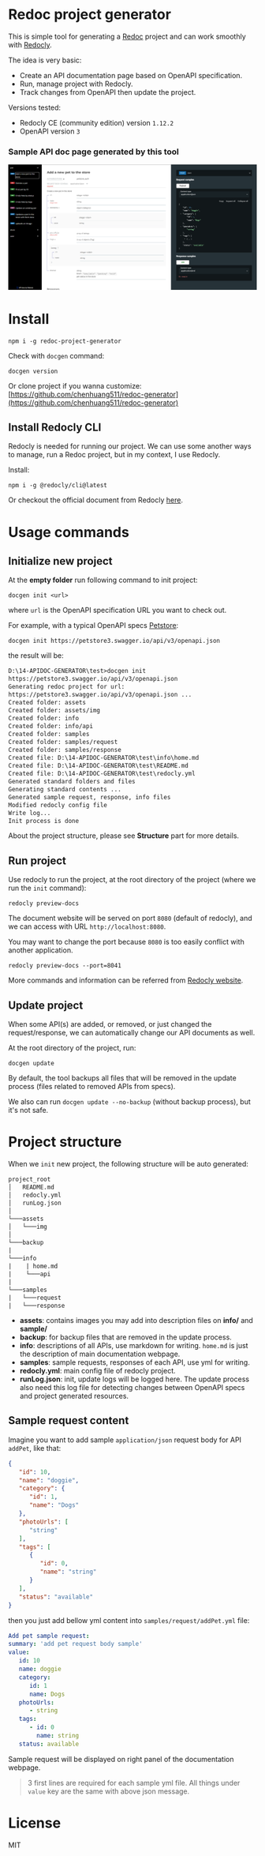 # Redoc project generator

This is simple tool for generating a [Redoc](https://github.com/Redocly/redoc) project and can work smoothly with [Redocly](https://redocly.com/docs/cli).

The idea is very basic:
* Create an API documentation page based on OpenAPI specification.
* Run, manage project with Redocly.
* Track changes from OpenAPI then update the project.

Versions tested:
* Redocly CE (community edition) version ``1.12.2``
* OpenAPI version ``3``

### Sample API doc page generated by this tool
![sample page](doc/sample.png)

# Install
```shell
npm i -g redoc-project-generator
```
Check with ``docgen`` command:
 ```
 docgen version
 ``` 
Or clone project if you wanna customize: [https://github.com/chenhuang511/redoc-generator](https://github.com/chenhuang511/redoc-generator)
## Install Redocly CLI
Redocly is needed for running our project. We can use some another ways to manage, run a Redoc project, but in my context, I use Redocly.

Install:
   ```shell
   npm i -g @redocly/cli@latest
   ```
Or checkout the official document from Redocly [here](https://redocly.com/docs/cli/installation/).

# Usage commands
## Initialize new project
At the **empty folder** run following command to init project:
   ```shell
   docgen init <url>
   ```
where ``url`` is the OpenAPI specification URL you want to check out.

For example, with a typical OpenAPI specs [Petstore](https://petstore3.swagger.io/):
   ```shell
   docgen init https://petstore3.swagger.io/api/v3/openapi.json
   ```
the result will be:
   ```shell
   D:\14-APIDOC-GENERATOR\test>docgen init https://petstore3.swagger.io/api/v3/openapi.json
   Generating redoc project for url: https://petstore3.swagger.io/api/v3/openapi.json ...
   Created folder: assets
   Created folder: assets/img
   Created folder: info
   Created folder: info/api
   Created folder: samples
   Created folder: samples/request
   Created folder: samples/response
   Created file: D:\14-APIDOC-GENERATOR\test\info\home.md
   Created file: D:\14-APIDOC-GENERATOR\test\README.md
   Created file: D:\14-APIDOC-GENERATOR\test\redocly.yml
   Generated standard folders and files
   Generating standard contents ...
   Generated sample request, response, info files
   Modified redocly config file
   Write log...
   Init process is done
   ```
About the project structure, please see **Structure** part for more details.

## Run project
Use redocly to run the project, at the root directory of the project (where we run the ``init`` command):
   ```shell
   redocly preview-docs 
   ```
The document website will be served on port ``8080`` (default of redocly), and we can access with URL ``http://localhost:8080``.

You may want to change the port because ``8080`` is too easily conflict with another application.
   ```shell
   redocly preview-docs --port=8041
   ```
More commands and information can be referred from [Redocly website](https://redocly.com/docs/cli/commands/preview-docs/).

## Update project
When some API(s) are added, or removed, or just changed the request/response, we can automatically change our API documents as well.

At the root directory of the project, run:
   ```shell
   docgen update
   ```

By default, the tool backups all files that will be removed in the update process (files related to removed APIs from specs).

We also can run ``docgen update --no-backup`` (without backup process), but it's not safe.

# Project structure
When we ``init`` new project, the following structure will be auto generated:
   ```
project_root
│   README.md
│   redocly.yml
│   runLog.json    
│
└───assets
│   └───img
│
└───backup
|   
└───info
|    | home.md
|    └───api
|
└───samples
|   └───request
|   └───response   
   ```
* **assets**: contains images you may add into description files on **info/** and **sample/**
* **backup**: for backup files that are removed in the update process.
* **info**: descriptions of all APIs, use markdown for writing. ``home.md`` is just the description of main documentation webpage.
* **samples**: sample requests, responses of each API, use yml for writing.
* **redocly.yml**: main config file of redocly project.
* **runLog.json**: init, update logs will be logged here. The update process also need this log file for detecting changes between OpenAPI specs and project generated resources.

## Sample request content
Imagine you want to add sample ``application/json`` request body for API ``addPet``, like that:
   ```json
  {
      "id": 10,
      "name": "doggie",
      "category": {
         "id": 1,
         "name": "Dogs"
      },
      "photoUrls": [
         "string"
      ],
      "tags": [
         {
            "id": 0,
            "name": "string"
         }
      ],
      "status": "available"
   }   
   ```
then you just add bellow yml content into ``samples/request/addPet.yml`` file:
   ```yaml
   Add pet sample request:
   summary: 'add pet request body sample'
   value:
      id: 10
      name: doggie
      category:
         id: 1
         name: Dogs
      photoUrls:
         - string
      tags:
         - id: 0
           name: string
      status: available
   ```
Sample request will be displayed on right panel of the documentation webpage.

> 3 first lines are required for each sample yml file. All things under ``value`` key are the same with above json message.

# License
MIT
